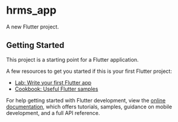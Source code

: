 # hrms_app

A new Flutter project.

## Getting Started

This project is a starting point for a Flutter application.

A few resources to get you started if this is your first Flutter project:

- [Lab: Write your first Flutter app](https://docs.flutter.dev/get-started/codelab)
- [Cookbook: Useful Flutter samples](https://docs.flutter.dev/cookbook)

For help getting started with Flutter development, view the
[online documentation](https://docs.flutter.dev/), which offers tutorials,
samples, guidance on mobile development, and a full API reference.

[//]: # (https://pjeolvtjssuqgesfejzh.supabase.co)
[//]: # (eyJhbGciOiJIUzI1NiIsInR5cCI6IkpXVCJ9.eyJpc3MiOiJzdXBhYmFzZSIsInJlZiI6InBqZW9sdnRqc3N1cWdlc2ZlanpoIiwicm9sZSI6ImFub24iLCJpYXQiOjE3NTA1Mjg2MDcsImV4cCI6MjA2NjEwNDYwN30.1Gn3raU_OHfwYNBWbr8pyMDVVnA1Ki4PS0wmqUsRJQk)